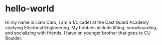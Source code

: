 # hello-world
Hi my name is Liam Caro, I am a 1/c cadet at the Cast Guard Academy studying Electrical Engineering.  My hobbies include lifting, snowboarding, and socializing with friends.  I have on younger brother that goes to CU Boulder.   
